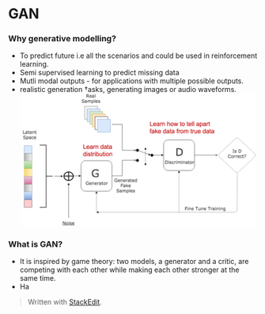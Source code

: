 

# GAN

### Why generative modelling?
- To predict future i.e all the scenarios and could be used in reinforcement learning.
- Semi supervised learning to predict missing data
- Mutli modal outputs - for applications with multiple possible outputs.
- realistic generation †asks, generating images or audio waveforms.
![gan-architechture](gan.png)

### What is GAN?
- It is inspired by game theory: two models, a generator and a critic, are competing with each other while making each other stronger at the same time.
- Ha 

> Written with [StackEdit](https://stackedit.io/).
<!--stackedit_data:
eyJoaXN0b3J5IjpbLTE4MDM1NzE5NTMsMjEyMjIwOTMyMiwtMT
Q5Njk4NDczNSwyMTM2NzM4NTVdfQ==
-->